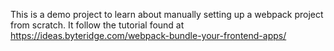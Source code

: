 This is a demo project to learn about manually setting up a webpack project from scratch. It follow the tutorial found at https://ideas.byteridge.com/webpack-bundle-your-frontend-apps/